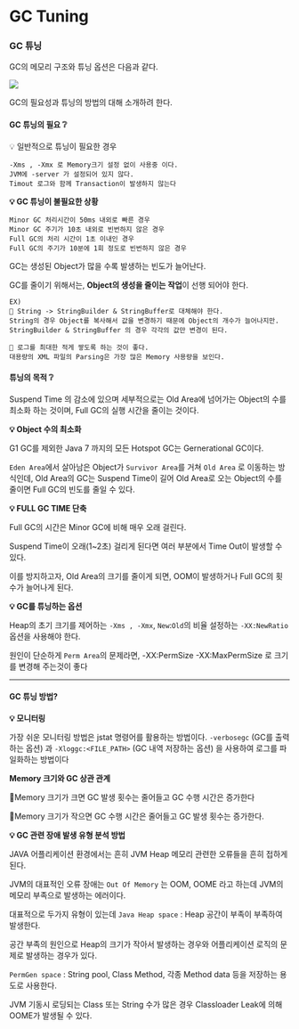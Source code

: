# GC Tuning

### GC 튜닝

GC의 메모리 구조와 튜닝 옵션은 다음과 같다.

![](https://velog.velcdn.com/images/junny8643/post/8c51070d-8f54-4c1f-860c-1e46e9e11fd7/image.png)

GC의 필요성과 튜닝의 방법의 대해 소개하려 한다.

#### GC 튜닝의 필요 ❔

💡 일반적으로 튜닝이 필요한 경우

```
-Xms , -Xmx 로 Memory크기 설정 없이 사용중 이다.
JVM에 -server 가 설정되어 있지 않다.
Timout 로그와 함께 Transaction이 발생하지 않는다
```

**💡 GC 튜닝이 불필요한 상황**

```
Minor GC 처리시간이 50ms 내외로 빠른 경우
Minor GC 주기가 10초 내외로 빈번하지 않은 경우
Full GC의 처리 시간이 1초 이내인 경우
Full GC의 주기가 10분에 1회 정도로 빈번하지 않은 경우
```



GC는 생성된 Object가 많을 수록 발생하는 빈도가 늘어난다.&#x20;

GC를 줄이기 위해서는, **Object의 생성을 줄이는 작업**이 선행 되어야 한다.

```
EX) 
🔹 String -> StringBuilder & StringBuffer로 대체해야 한다.
String의 경우 Object를 복사해서 값을 변경하기 때문에 Object의 개수가 늘어나지만.
StringBuilder & StringBuffer 의 경우 각각의 값만 변경이 된다.

🔸 로그를 최대한 적게 쌓도록 하는 것이 좋다. 
대용량의 XML 파일의 Parsing은 가장 많은 Memory 사용량을 보인다.
```

#### 튜닝의 목적 ❔

Suspend Time 의 감소에 있으며 세부적으로는 Old Area에 넘어가는 Object의 수를 최소화 하는 것이며, Full GC의 실행 시간을 줄이는 것이다.

**💡 Object 수의 최소화**

G1 GC를 제외한 Java 7 까지의 모든 Hotspot GC는 Gernerational GC이다.&#x20;

`Eden Area`에서 살아남은 Object가 `Survivor Area`를 거쳐 `Old Area` 로 이동하는 방식인데, Old Area의 GC는 Suspend Time이 길어 Old Area로 오는 Object의 수를 줄이면 Full GC의 빈도를 줄일 수 있다.

**💡 FULL GC TIME 단축**

Full GC의 시간은 Minor GC에 비해 매우 오래 걸린다.&#x20;

Suspend Time이 오래(1\~2초) 걸리게 된다면 여러 부분에서 Time Out이 발생할 수 있다.

&#x20;이를 방지하고자, Old Area의 크기를 줄이게 되면, OOM이 발생하거나 Full GC의 횟수가 늘어나게 된다.

**💡 GC를 튜닝하는 옵션**

Heap의 초기 크기를 제어하는 `-Xms , -Xmx`, `New`:`Old`의 비율 설정하는 `-XX:NewRatio` 옵션을 사용해야 한다.

원인이 단순하게 `Perm Area`의 문제라면, -XX:PermSize -XX:MaxPermSize 로 크기를 변경해 주는것이 좋다

***

#### GC 튜닝 방법?

**💡 모니터링**

가장 쉬운 모니터링 방법은 jstat 명령어를 활용하는 방법이다. `-verbosegc` (GC를 출력하는 옵션) 과 `-Xloggc:<FILE_PATH>` (GC 내역 저장하는 옵션) 을 사용하여 로그를 파일화하는 방법이다



**Memory 크기와 GC 상관 관계**&#x20;

🔸Memory 크기가 크면 GC 발생 횟수는 줄어들고 GC 수행 시간은 증가한다&#x20;

🔹Memory 크기가 작으면 GC 수행 시간은 줄어들고 GC 발생 횟수는 증가한다.



**💡 GC 관련 장애 발생 유형 분석 방법**

JAVA 어플리케이션 환경에서는 흔히 JVM Heap 메모리 관련한 오류들을 흔히 접하게 된다.&#x20;

JVM의 대표적인 오류 장애는 `Out Of Memory` 는 OOM, OOME 라고 하는데 JVM의 메모리 부족으로 발생하는 에러이다.

대표적으로 두가지 유형이 있는데 `Java Heap space` : Heap 공간이 부족이 부족하여 발생한다.&#x20;

공간 부족의 원인으로 Heap의 크기가 작아서 발생하는 경우와 어플리케이션 로직의 문제로 발생하는 경우가 있다.

`PermGen space` : String pool, Class Method, 각종 Method data 등을 저장하는 용도로 사용한다.&#x20;

JVM 기동시 로딩되는 Class 또는 String 수가 많은 경우 Classloader Leak에 의해 OOME가 발생될 수 있다.
